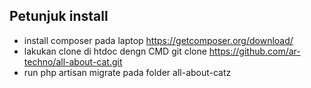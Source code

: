 ## Petunjuk install

- install composer pada laptop https://getcomposer.org/download/
- lakukan clone di htdoc dengn CMD git clone https://github.com/ar-techno/all-about-cat.git
- run php artisan migrate pada folder all-about-catz
